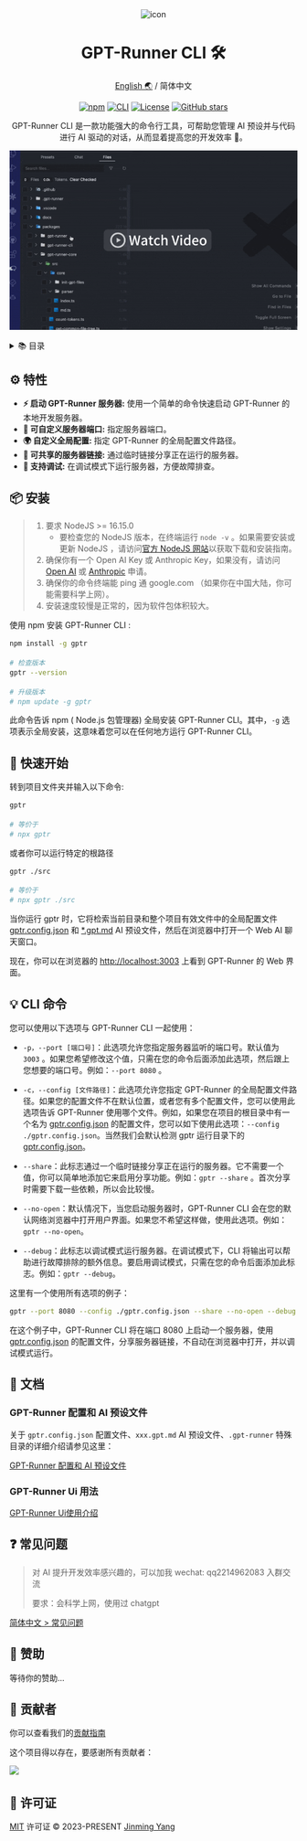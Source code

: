 <div align="center">
<img src="https://github.com/nicepkg/vr360/assets/35005637/102953c3-e804-46db-b0b3-acc26a8d37da" alt="icon"/>

<h1 align="center">GPT-Runner CLI 🛠️</h1>

[English 🌏](https://github.com/nicepkg/gpt-runner/tree/main/packages/gpt-runner-cli/README.md) / 简体中文

[![npm](https://img.shields.io/npm/v/@nicepkg/gpt-runner-cli.svg)](https://www.npmjs.com/package/@nicepkg/gpt-runner-cli)
[![CLI](https://img.shields.io/badge/CLI-Node.js-green?logo=node.js)](https://github.com/nicepkg/gpt-runner/tree/main/packages/gpt-runner-cli/)
[![License](https://img.shields.io/github/license/nicepkg/gpt-runner)](https://github.com/nicepkg/gpt-runner/blob/main/LICENSE)
[![GitHub stars](https://img.shields.io/github/stars/nicepkg/gpt-runner?style=social)](https://github.com/nicepkg/gpt-runner)

GPT-Runner CLI 是一款功能强大的命令行工具，可帮助您管理 AI 预设并与代码进行 AI 驱动的对话，从而显着提高您的开发效率 💪。

</div>

[![GPT-Runner Intro](https://raw.githubusercontent.com/2214962083/2214962083/main/gpt-runner-vscode-intro.gif)](https://user-images.githubusercontent.com/35005637/252378643-f0d053ac-88db-4b92-966a-75a411a1ce6c.mp4 "GPT-Runner Intro")

<details>
<summary> 📚 目录</summary><br>

- [⚙️ 特性](#️-特性)
- [📦 安装](#-安装)
- [🚀 快速开始](#-快速开始)
- [💡 CLI 命令](#-cli-命令)
- [📖 文档](#-文档)
  - [GPT-Runner 配置和 AI 预设文件](#gpt-runner-配置和-ai-预设文件)
  - [GPT-Runner Ui 用法](#gpt-runner-ui-用法)
- [❓ 常见问题](#-常见问题)
- [💖 赞助](#-赞助)
- [🤝 贡献者](#-贡献者)
- [📜 许可证](#-许可证)

<br></details>

## ⚙️ 特性

- **⚡ 启动 GPT-Runner 服务器:** 使用一个简单的命令快速启动 GPT-Runner 的本地开发服务器。
- **🔧 可自定义服务器端口:** 指定服务器端口。
- **🌍 自定义全局配置:** 指定 GPT-Runner 的全局配置文件路径。
- **🔄 可共享的服务器链接:** 通过临时链接分享正在运行的服务器。
- **🐞 支持调试:** 在调试模式下运行服务器，方便故障排查。

## 📦 安装

> 1. 要求 NodeJS >= 16.15.0
>    - 要检查您的 NodeJS 版本，在终端运行 `node -v` 。如果需要安装或更新 NodeJS ，请访问[官方 NodeJS 网站](https://nodejs.org/)以获取下载和安装指南。
> 2. 确保你有一个 Open AI Key 或 Anthropic Key，如果没有，请访问 [Open AI](https://platform.openai.com/account/api-keys) 或 [Anthropic](https://www.anthropic.com/product/) 申请。
> 3. 确保你的命令终端能 ping 通 google.com （如果你在中国大陆，你可能需要科学上网）。
> 4. 安装速度较慢是正常的，因为软件包体积较大。

使用 npm 安装 GPT-Runner CLI :

```bash
npm install -g gptr

# 检查版本
gptr --version

# 升级版本
# npm update -g gptr
```

此命令告诉 npm ( Node.js 包管理器) 全局安装 GPT-Runner CLI。其中，`-g` 选项表示全局安装，这意味着您可以在任何地方运行 GPT-Runner CLI。

## 🚀 快速开始

转到项目文件夹并输入以下命令:

```bash
gptr

# 等价于
# npx gptr
```

或者你可以运行特定的根路径

```bash
gptr ./src

# 等价于
# npx gptr ./src
```

当你运行 gptr 时，它将检索当前目录和整个项目有效文件中的全局配置文件 [gptr.config.json](https://github.com/nicepkg/gpt-runner/tree/main/docs/examples/gptr.config.json) 和 [*.gpt.md](https://github.com/nicepkg/gpt-runner/tree/main/docs/examples/example-cn.gpt.md) AI 预设文件，然后在浏览器中打开一个 Web AI 聊天窗口。

现在，你可以在浏览器的 [http://localhost:3003](http://localhost:3003) 上看到 GPT-Runner 的 Web 界面。

## 💡 CLI 命令

您可以使用以下选项与 GPT-Runner CLI 一起使用：

- `-p，--port [端口号]`：此选项允许您指定服务器监听的端口号。默认值为 `3003` 。如果您希望修改这个值，只需在您的命令后面添加此选项，然后跟上您想要的端口号。例如：`--port 8080` 。

- `-c，--config [文件路径]`：此选项允许您指定 GPT-Runner 的全局配置文件路径。如果您的配置文件不在默认位置，或者您有多个配置文件，您可以使用此选项告诉 GPT-Runner 使用哪个文件。例如，如果您在项目的根目录中有一个名为 [gptr.config.json](https://github.com/nicepkg/gpt-runner/tree/main/docs/examples/gptr.config.json) 的配置文件，您可以如下使用此选项：`--config ./gptr.config.json`。当然我们会默认检测 gptr 运行目录下的 [gptr.config.json](https://github.com/nicepkg/gpt-runner/tree/main/docs/examples/gptr.config.json)。

- `--share`：此标志通过一个临时链接分享正在运行的服务器。它不需要一个值，你可以简单地添加它来启用分享功能。例如：`gptr --share` 。首次分享时需要下载一些依赖，所以会比较慢。

- `--no-open`：默认情况下，当您启动服务器时，GPT-Runner CLI 会在您的默认网络浏览器中打开用户界面。如果您不希望这样做，使用此选项。例如：`gptr --no-open`。

- `--debug`：此标志以调试模式运行服务器。在调试模式下，CLI 将输出可以帮助进行故障排除的额外信息。要启用调试模式，只需在您的命令后面添加此标志。例如：`gptr --debug`。

这里有一个使用所有选项的例子：

```bash
gptr --port 8080 --config ./gptr.config.json --share --no-open --debug
```

在这个例子中，GPT-Runner CLI 将在端口 8080 上启动一个服务器，使用 [gptr.config.json](https://github.com/nicepkg/gpt-runner/tree/main/docs/examples/gptr.config.json) 的配置文件，分享服务器链接，不自动在浏览器中打开，并以调试模式运行。

## 📖 文档

### GPT-Runner 配置和 AI 预设文件

关于 `gptr.config.json` 配置文件、`xxx.gpt.md` AI 预设文件、`.gpt-runner` 特殊目录的详细介绍请参见这里：

[GPT-Runner 配置和 AI 预设文件](https://github.com/nicepkg/gpt-runner/blob/main/docs/gpt-config.cn.md)

### GPT-Runner Ui 用法

[GPT-Runner Ui使用介绍](https://github.com/nicepkg/gpt-runner/blob/main/docs/ui-usage.cn.md)

## ❓ 常见问题

> 对 AI 提升开发效率感兴趣的，可以加我 wechat: qq2214962083 入群交流
> 
> 要求：会科学上网，使用过 chatgpt

[简体中文 > 常见问题](https://github.com/nicepkg/gpt-runner/tree/main/docs/faq.cn.md)

## 💖 赞助

等待你的赞助...

## 🤝 贡献者

你可以查看我们的[贡献指南](https://github.com/nicepkg/gpt-runner/tree/main/CONTRIBUTING.md)

这个项目得以存在，要感谢所有贡献者：

<a href="https://github.com/nicepkg/gpt-runner/graphs/contributors">
  <img src="https://contrib.rocks/image?repo=nicepkg/gpt-runner" />
</a>

## 📜 许可证

[MIT](https://github.com/nicepkg/gpt-runner/tree/main/LICENSE) 许可证 &copy; 2023-PRESENT [Jinming Yang](https://github.com/2214962083)
